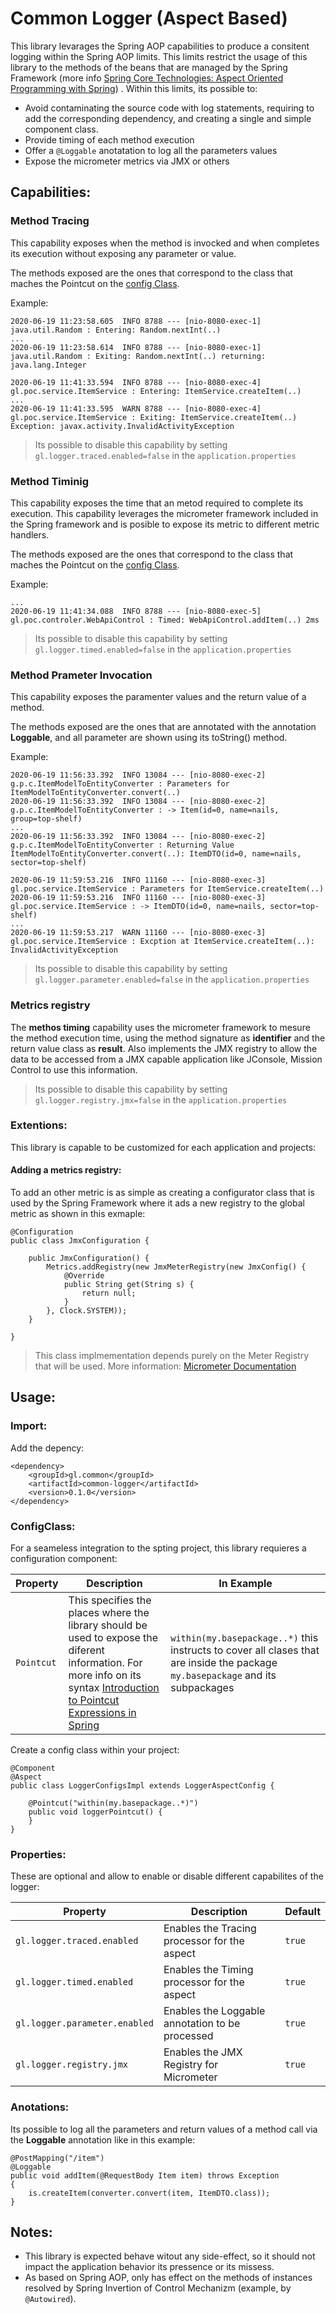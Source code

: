 # Common Logger (Aspect Based)

This library levarages the Spring AOP capabilities to produce a consitent logging within the Spring AOP limits. This limits restrict the usage of this library to the methods of the beans that are managed by the Spring Framework (more info [Spring Core Technologies: Aspect Oriented Programming with Spring](https://docs.spring.io/spring/docs/current/spring-framework-reference/core.html#aop)) . Within this limits, its possible to:
- Avoid contaminating the source code with log statements, requiring to add the corresponding dependency, and creating a single and simple component class. 
- Provide timing of each method execution
- Offer a `@Loggable` anotatation to log all the parameters values
- Expose the micrometer metrics via JMX or others

## Capabilities:

### Method Tracing

This capability exposes when the method is invocked and when completes its execution without exposing any parameter or value.

The methods exposed are the ones that correspond to the class that maches the Pointcut on the [config Class](#config-class). 

Example: 
```
2020-06-19 11:23:58.605  INFO 8788 --- [nio-8080-exec-1] java.util.Random : Entering: Random.nextInt(..)
...
2020-06-19 11:23:58.614  INFO 8788 --- [nio-8080-exec-1] java.util.Random : Exiting: Random.nextInt(..) returning: java.lang.Integer
``` 
```
2020-06-19 11:41:33.594  INFO 8788 --- [nio-8080-exec-4] gl.poc.service.ItemService : Entering: ItemService.createItem(..)
...
2020-06-19 11:41:33.595  WARN 8788 --- [nio-8080-exec-4] gl.poc.service.ItemService : Exiting: ItemService.createItem(..) Exception: javax.activity.InvalidActivityException
```

> Its possible to disable this capability by setting `gl.logger.traced.enabled=false` in the `application.properties`

### Method Timinig

This capability exposes the time that an metod required to complete its execution. This capability leverages the micrometer framework included in the Spring framework and is posible to expose its metric to different metric handlers.

The methods exposed are the ones that correspond to the class that maches the Pointcut on the [config Class](#config-class). 

Example:
```
...
2020-06-19 11:41:34.088  INFO 8788 --- [nio-8080-exec-5] gl.poc.controler.WebApiControl : Timed: WebApiControl.addItem(..) 2ms
```

> Its possible to disable this capability by setting `gl.logger.timed.enabled=false` in the `application.properties`

### Method Prameter Invocation 

This capability exposes the paramenter values and the return value of a method.

The methods exposed are the ones that are annotated with the annotation **Loggable**, and all parameter are shown using its toString() method.

Example:
```
2020-06-19 11:56:33.392  INFO 13084 --- [nio-8080-exec-2] g.p.c.ItemModelToEntityConverter : Parameters for ItemModelToEntityConverter.convert(..)
2020-06-19 11:56:33.392  INFO 13084 --- [nio-8080-exec-2] g.p.c.ItemModelToEntityConverter : -> Item(id=0, name=nails, group=top-shelf)
...
2020-06-19 11:56:33.392  INFO 13084 --- [nio-8080-exec-2] g.p.c.ItemModelToEntityConverter : Returning Value ItemModelToEntityConverter.convert(..): ItemDTO(id=0, name=nails, sector=top-shelf)
```
```
2020-06-19 11:59:53.216  INFO 11160 --- [nio-8080-exec-3] gl.poc.service.ItemService : Parameters for ItemService.createItem(..)
2020-06-19 11:59:53.216  INFO 11160 --- [nio-8080-exec-3] gl.poc.service.ItemService : -> ItemDTO(id=0, name=nails, sector=top-shelf)
...
2020-06-19 11:59:53.217  WARN 11160 --- [nio-8080-exec-3] gl.poc.service.ItemService : Excption at ItemService.createItem(..): InvalidActivityException
```

> Its possible to disable this capability by setting `gl.logger.parameter.enabled=false` in the `application.properties`

### Metrics registry

The **methos timing** capability uses the micrometer framework to mesure the method execution time, using the method signature as **identifier** and the return value class as **result**.
Also implements the JMX registry to allow the data to be accessed from a JMX capable application like JConsole, Mission Control to use this information.

> Its possible to disable this capability by setting `gl.logger.registry.jmx=false` in the `application.properties`

### Extentions:

This library is capable to be customized for each application and projects:

#### Adding a metrics registry:

To add an other metric is as simple as creating a configurator class that is used by the Spring Framework where it ads a new registry to the global metric as shown in this exmaple:
```
@Configuration
public class JmxConfiguration {

	public JmxConfiguration() {
		Metrics.addRegistry(new JmxMeterRegistry(new JmxConfig() {
			@Override
			public String get(String s) {
				return null;
			}
		}, Clock.SYSTEM));
	}

} 
```
> This class implmementation depends purely on the Meter Registry that will be used. More information: [Micrometer Documentation](https://micrometer.io/docs)

## Usage:

### Import:

Add the depency:
```
<dependency>
 	<groupId>gl.common</groupId>
 	<artifactId>common-logger</artifactId>
 	<version>0.1.0</version>
</dependency>
```

### ConfigClass:

For a seameless integration to the spting project, this library requieres a configuration component:

| Property | Description |  In Example |
| -------- | -------- | -------- |
| `Pointcut` | This specifies the places where the library should be used to expose the diferent information. For more info on its syntax [Introduction to Pointcut Expressions in Spring](https://www.baeldung.com/spring-aop-pointcut-tutorial) | `within(my.basepackage..*)` this instructs to cover all clases that are inside the package `my.basepackage` and its subpackages | 

Create a config class within your project:

```
@Component
@Aspect
public class LoggerConfigsImpl extends LoggerAspectConfig {

	@Pointcut("within(my.basepackage..*)") 
	public void loggerPointcut() {
	}
}
```

### Properties:

These are optional and allow to enable or disable different capabilites of the logger:

| Property | Description | Default | 
| -------- | -------- | -------- |
| `gl.logger.traced.enabled` | Enables the Tracing processor for the aspect | `true` |
| `gl.logger.timed.enabled` | Enables the Timing processor for the aspect | `true` |
| `gl.logger.parameter.enabled` | Enables the Loggable annotation to be processed | `true` |
| `gl.logger.registry.jmx` | Enables the JMX Registry for Micrometer | `true` |

### Anotations:

Its possible to log all the parameters and return values of a method call via the **Loggable** annotation like in this example:

```
@PostMapping("/item")
@Loggable
public void addItem(@RequestBody Item item) throws Exception
{
	is.createItem(converter.convert(item, ItemDTO.class));
}
```

## Notes:

- This library is expected behave witout any side-effect, so it should not impact the application behavior its pressence or its missess.
- As based on Spring AOP, only has effect on the methods of instances resolved by Spring Invertion of Control Mechanizm (example, by `@Autowired`).